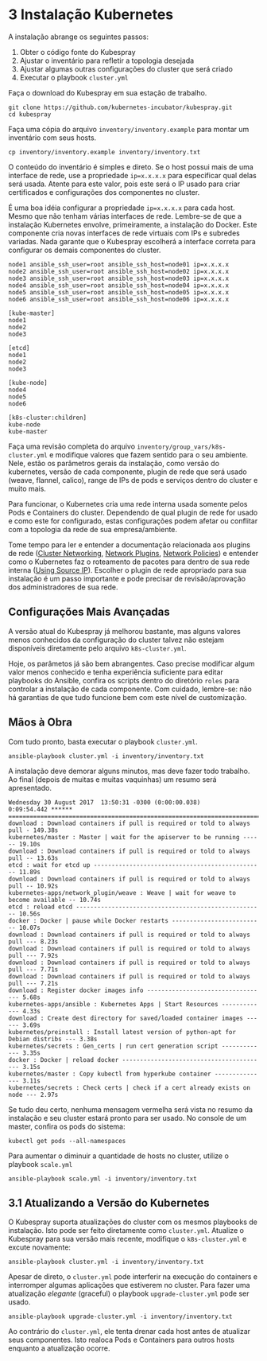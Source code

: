 # 3 Instalação Kubernetes

A instalação abrange os seguintes passos:

1. Obter o código fonte do Kubespray
2. Ajustar o inventário para refletir a topologia desejada
3. Ajustar algumas outras configurações do cluster que será criado
4. Executar o playbook `cluster.yml`

Faça o download do Kubespray em sua estação de trabalho.

```
git clone https://github.com/kubernetes-incubator/kubespray.git
cd kubespray
```

Faça uma cópia do arquivo `inventory/inventory.example` para montar um inventário com seus hosts.

```
cp inventory/inventory.example inventory/inventory.txt
```

O conteúdo do inventário é simples e direto. Se o host possui mais de uma interface de rede, use a propriedade `ip=x.x.x.x` para especificar qual delas será usada. Atente para este valor, pois este será o IP usado para criar certificados e configurações dos componentes no cluster.

É uma boa idéia configurar a propriedade `ip=x.x.x.x` para cada host. Mesmo que não tenham várias interfaces de rede. Lembre-se de que a instalação Kubernetes envolve, primeiramente, a instalação do Docker. Este componente cria novas interfaces de rede virtuais com IPs e subredes variadas. Nada garante que o Kubespray escolherá a interface correta para configurar os demais componentes do cluster.

```
node1 ansible_ssh_user=root ansible_ssh_host=node01 ip=x.x.x.x
node2 ansible_ssh_user=root ansible_ssh_host=node02 ip=x.x.x.x
node3 ansible_ssh_user=root ansible_ssh_host=node03 ip=x.x.x.x
node4 ansible_ssh_user=root ansible_ssh_host=node04 ip=x.x.x.x
node5 ansible_ssh_user=root ansible_ssh_host=node05 ip=x.x.x.x
node6 ansible_ssh_user=root ansible_ssh_host=node06 ip=x.x.x.x

[kube-master]
node1
node2
node3

[etcd]
node1
node2
node3

[kube-node]
node4
node5
node6

[k8s-cluster:children]
kube-node
kube-master
```

Faça uma revisão completa do arquivo `inventory/group_vars/k8s-cluster.yml` e modifique valores que fazem sentido para o seu ambiente. Nele, estão os parâmetros gerais da instalação, como versão do kubernetes, versão de cada componente, plugin de rede que será usado (weave, flannel, calico), range de IPs de pods e serviços dentro do cluster e muito mais.

Para funcionar, o Kubernetes cria uma rede interna usada somente pelos Pods e Containers do cluster. Dependendo de qual plugin de rede for usado e como este for configurado, estas configurações podem afetar ou conflitar com a topologia da rede de sua empresa/ambiente.

Tome tempo para ler e entender a documentação relacionada aos plugins de rede ([Cluster Networking](https://kubernetes.io/docs/concepts/cluster-administration/networking/), [Network Plugins](https://kubernetes.io/docs/concepts/cluster-administration/network-plugins/), [Network Policies](https://kubernetes.io/docs/concepts/services-networking/network-policies/)) e entender como o Kubernetes faz o roteamento de pacotes para dentro de sua rede interna ([Using Source IP](https://kubernetes.io/docs/tutorials/services/source-ip/)). Escolher o plugin de rede apropriado para sua instalação é um passo importante e pode precisar de revisão/aprovação dos administradores de sua rede.

## Configurações Mais Avançadas

A versão atual do Kubespray já melhorou bastante, mas alguns valores menos conhecidos da configuração do cluster talvez não estejam disponíveis diretamente pelo arquivo `k8s-cluster.yml`.

Hoje, os parâmetos já são bem abrangentes. Caso precise modificar algum valor menos conhecido e tenha experiência suficiente para editar playbooks do Ansible, confira os scripts dentro do diretório `roles` para controlar a instalação de cada componente. Com cuidado, lembre-se: não há garantias de que tudo funcione bem com este nível de customização.

## Mãos à Obra

Com tudo pronto, basta executar o playbook `cluster.yml`.

```
ansible-playbook cluster.yml -i inventory/inventory.txt
```

A instalação deve demorar alguns minutos, mas deve fazer todo trabalho. Ao final (depois de muitas e muitas vaquinhas) um resumo será apresentado.

```
Wednesday 30 August 2017  13:50:31 -0300 (0:00:00.038)       0:09:54.442 ****** 
=============================================================================== 
download : Download containers if pull is required or told to always pull - 149.38s
kubernetes/master : Master | wait for the apiserver to be running ------ 19.10s
download : Download containers if pull is required or told to always pull -- 13.63s
etcd : wait for etcd up ------------------------------------------------ 11.89s
download : Download containers if pull is required or told to always pull -- 10.92s
kubernetes-apps/network_plugin/weave : Weave | wait for weave to become available -- 10.74s
etcd : reload etcd ----------------------------------------------------- 10.56s
docker : Docker | pause while Docker restarts -------------------------- 10.07s
download : Download containers if pull is required or told to always pull --- 8.23s
download : Download containers if pull is required or told to always pull --- 7.92s
download : Download containers if pull is required or told to always pull --- 7.71s
download : Download containers if pull is required or told to always pull --- 7.21s
download : Register docker images info ---------------------------------- 5.68s
kubernetes-apps/ansible : Kubernetes Apps | Start Resources ------------- 4.33s
download : Create dest directory for saved/loaded container images ------ 3.69s
kubernetes/preinstall : Install latest version of python-apt for Debian distribs --- 3.38s
kubernetes/secrets : Gen_certs | run cert generation script ------------- 3.35s
docker : Docker | reload docker ----------------------------------------- 3.15s
kubernetes/master : Copy kubectl from hyperkube container --------------- 3.11s
kubernetes/secrets : Check certs | check if a cert already exists on node --- 2.97s
```

Se tudo deu certo, nenhuma mensagem vermelha será vista no resumo da instalação e seu cluster estará pronto para ser usado. No console de um master, confira os pods do sistema:

```
kubectl get pods --all-namespaces
```

Para aumentar o diminuir a quantidade de hosts no cluster, utilize o playbook `scale.yml`

```
ansible-playbook scale.yml -i inventory/inventory.txt
```

## 3.1 Atualizando a Versão do Kubernetes

O Kubespray suporta atualizações do cluster com os mesmos playbooks de instalação. Isto pode ser feito diretamente como `cluster.yml`. Atualize o Kubespray para sua versão mais recente, modifique o `k8s-cluster.yml` e excute novamente:

```
ansible-playbook cluster.yml -i inventory/inventory.txt
```

Apesar de direto, o `cluster.yml` pode interferir na execução do containers e interromper algumas aplicações que estiverem no cluster. Para fazer uma atualização *elegante* (graceful) o playbook `upgrade-cluster.yml` pode ser usado.

```
ansible-playbook upgrade-cluster.yml -i inventory/inventory.txt
```

Ao contrário do `cluster.yml`, ele tenta drenar cada host antes de atualizar seus componentes. Isto realoca Pods e Containers para outros hosts enquanto a atualização ocorre.
